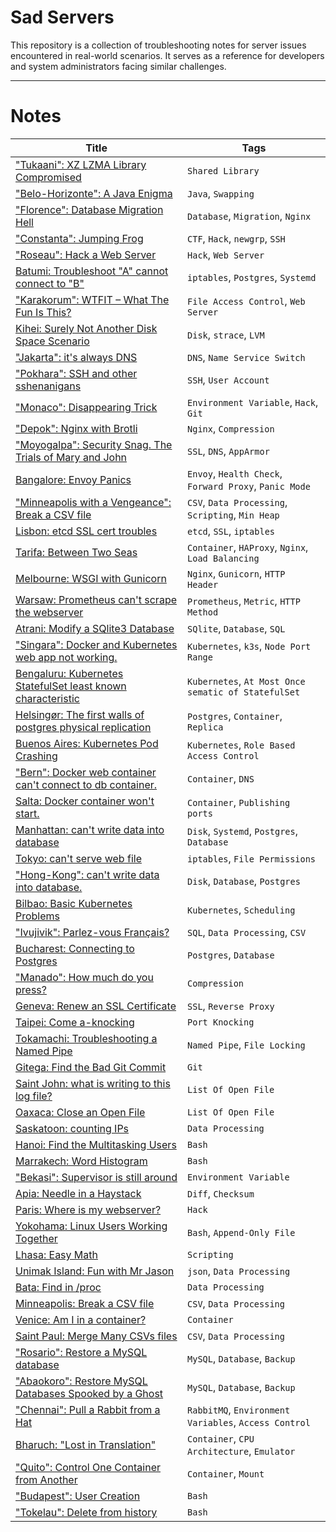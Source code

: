 # Sad Servers

This repository is a collection of troubleshooting notes for server issues encountered in real-world scenarios. It serves as a reference for developers and system administrators facing similar challenges.

---

# Notes

| Title                                     | Tags                                      |
|-----------------------------------------------------|--------------------------------------------------|
| ["Tukaani": XZ LZMA Library Compromised](notes/xz_mzma_library_compromised.md) | `Shared Library`                 |
| ["Belo-Horizonte": A Java Enigma](notes/a_java_engima.md) | `Java`, `Swapping` |
| ["Florence": Database Migration Hell](notes/database_migration_hell.md) | `Database`, `Migration`, `Nginx` |
| ["Constanta": Jumping Frog](notes/jumping_frog.md) | `CTF`, `Hack`, `newgrp`, `SSH` |
| ["Roseau": Hack a Web Server](notes/hack_a_web_server.md) | `Hack`, `Web Server` |
| [Batumi: Troubleshoot "A" cannot connect to "B"](notes/troubleshoot_A_cannot_connect_to_B.md) | `iptables`, `Postgres`, `Systemd`                |
| ["Karakorum": WTFIT – What The Fun Is This?](notes/wtfit.md) | `File Access Control`, `Web Server` |
| [Kihei: Surely Not Another Disk Space Scenario](notes/surely_not_another_disk_space_scenario.md) | `Disk`, `strace`, `LVM`                          |
| ["Jakarta": it's always DNS](notes/its_always_dns.md) | `DNS`, `Name Service Switch` |
| ["Pokhara": SSH and other sshenanigans](notes/ssh_and_other_sshenanigans.md) | `SSH`, `User Account` |
| ["Monaco": Disappearing Trick](notes/disapperaing_trick.md) | `Environment Variable`, `Hack`, `Git` |
| ["Depok": Nginx with Brotli](notes/nginx_with_brotli.md) | `Nginx`, `Compression`  | 
| ["Moyogalpa": Security Snag. The Trials of Mary and John](notes/security_snag.md) | `SSL`, `DNS`, `AppArmor` |
| [Bangalore: Envoy Panics](notes/envoy_panics.md) | `Envoy`, `Health Check`, `Forward Proxy`, `Panic Mode` |
| ["Minneapolis with a Vengeance": Break a CSV file](notes/break_a_csv_file_2.md) | `CSV`, `Data Processing`, `Scripting`, `Min Heap`                      |
| [Lisbon: etcd SSL cert troubles](notes/etcd_ssl_cert_troubles.md) | `etcd`, `SSL`, `iptables`                        |
| [Tarifa: Between Two Seas](notes/between_two_seas.md) | `Container`, `HAProxy`, `Nginx`, `Load Balancing`|
| [Melbourne: WSGI with Gunicorn](notes/wsgi_with_gunicorn.md) | `Nginx`, `Gunicorn`, `HTTP Header`               |
| [Warsaw: Prometheus can't scrape the webserver](notes/prometheus_cant_scrape_the_webserver.md) | `Prometheus`, `Metric`, `HTTP Method`            |
| [Atrani: Modify a SQlite3 Database](notes/modify_a_sqlite3_db.md) | `SQlite`, `Database`, `SQL`                      |
| ["Singara": Docker and Kubernetes web app not working.](notes/docker_and_k8s_web_app_not_working.md) | `Kubernetes`, `k3s`, `Node Port Range` |
| [Bengaluru: Kubernetes StatefulSet least known characteristic](notes/k8s_statefulSet_least_known_character.md) | `Kubernetes`, `At Most Once sematic of StatefulSet`|
| [Helsingør: The first walls of postgres physical replication](notes/first_walls_of_postgres_physical_replication.md) | `Postgres`, `Container`, `Replica`               |
| [Buenos Aires: Kubernetes Pod Crashing](notes/k8s_pod_crashing.md) | `Kubernetes`, `Role Based Access Control`        |
| ["Bern": Docker web container can't connect to db container.](notes/docker_web_container_cant_connect_to_db_container.md) | `Container`, `DNS` |
| [Salta: Docker container won't start.](notes/docker_container_wont_start.md) | `Container`, `Publishing ports`                  |
| [Manhattan: can't write data into database](notes/cant_write_data_into_database.md) | `Disk`, `Systemd`, `Postgres`, `Database`        |
| [Tokyo: can't serve web file](notes/cant_serve_web_file.md) | `iptables`, `File Permissions`                   | | [Cape Town: Borked Nginx](notes/borked_nginx.md) | `Nginx`, `Max Open File Descriptor Limits`       |
| ["Hong-Kong": can't write data into database.](notes/hk_cant_write_data_into_database.md) | `Disk`, `Database`, `Postgres` |
| [Bilbao: Basic Kubernetes Problems](notes/basic_k8s_problem.md) | `Kubernetes`, `Scheduling`                       |
| ["Ivujivik": Parlez-vous Français?](notes/fix_csv.md) | `SQL`, `Data Processing`, `CSV` |
| [Bucharest: Connecting to Postgres](notes/connecting_to_postgres.md) | `Postgres`, `Database`                           |
| ["Manado": How much do you press?](notes/how_much_do_you_press.md) | `Compression` |
| [Geneva: Renew an SSL Certificate](notes/renew_ssl_cert.md) | `SSL`, `Reverse Proxy`                           |
| [Taipei: Come a-knocking](notes/come_a_knock.md) | `Port Knocking`                                  |
| [Tokamachi: Troubleshooting a Named Pipe](notes/troubleshoot_a_named_pipe.md) | `Named Pipe`, `File Locking`                     |
| [Gitega: Find the Bad Git Commit](notes/find_bad_git_commit.md) | `Git`                                            |
| [Saint John: what is writing to this log file?](notes/what_is_writing_to_this_log_file.md) | `List Of Open File`                              |
| [Oaxaca: Close an Open File](notes/close_an_open_file.md) | `List Of Open File`                              |
| [Saskatoon: counting IPs](notes/counting_ips.md) | `Data Processing`                                |
| [Hanoi: Find the Multitasking Users](notes/find_the_multitasking_users.md) | `Bash`                                   |
| [Marrakech: Word Histogram](notes/word_histogram.md) | `Bash`                                   |
| ["Bekasi": Supervisor is still around](notes/supervisor_is_still_around.md) | `Environment Variable` |
| [Apia: Needle in a Haystack](notes/needle_in_a_haystack.md) | `Diff`, `Checksum`                               |
| [Paris: Where is my webserver?](notes/where_is_my_web_server.md) | `Hack`                                           |
| [Yokohama: Linux Users Working Together](notes/linux_users_working_together.md) | `Bash`, `Append-Only File`                                   |
| [Lhasa: Easy Math](notes/easy_math.md) | `Scripting`                                      |
| [Unimak Island: Fun with Mr Jason](notes/fun_with_mr_jason.md) | `json`, `Data Processing`                        |
| [Bata: Find in /proc](notes/find_in_proc.md) | `Data Processing`                                |
| [Minneapolis: Break a CSV file](notes/break_a_csv_file.md) | `CSV`, `Data Processing`                         |
| [Venice: Am I in a container?](notes/am_i_in_a_container.md) | `Container`                              |
| [Saint Paul: Merge Many CSVs files](notes/merge_many_csv_files.md) | `CSV`, `Data Processing`                         |
| ["Rosario": Restore a MySQL database](notes/restore_a_mysql_database.md) | `MySQL`, `Database`, `Backup` |
| ["Abaokoro": Restore MySQL Databases Spooked by a Ghost](notes/restore_mysql_db_spooked_by_a_ghost.md) | `MySQL`, `Database`, `Backup` |
| ["Chennai": Pull a Rabbit from a Hat](notes/pull_a_rabbit_from_a_hat.md) | `RabbitMQ`, `Environment Variables`, `Access Control` | 
| [Bharuch: "Lost in Translation"](notes/lost_in_translation.md) | `Container`, `CPU Architecture`, `Emulator` |
| ["Quito": Control One Container from Another](notes/control_one_container_from_another.md) | `Container`, `Mount` |
| ["Budapest": User Creation](notes/user_creation.md) | `Bash` |
| ["Tokelau": Delete from history](notes/delete_from_history.md) | `Bash` |
